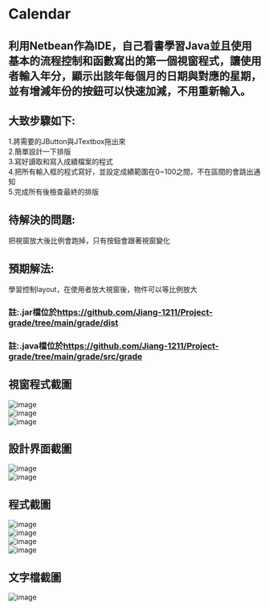 # Calendar
## 利用Netbean作為IDE，自己看書學習Java並且使用基本的流程控制和函數寫出的第一個視窗程式，讓使用者輸入年分，顯示出該年每個月的日期與對應的星期，並有增減年份的按鈕可以快速加減，不用重新輸入。  
  
## 大致步驟如下:  
1.將需要的JButton與JTextbox拖出來  
2.簡單設計一下排版  
3.寫好讀取和寫入成績檔案的程式  
4.把所有輸入框的程式寫好，並設定成績範圍在0~100之間，不在區間的會跳出通知  
5.完成所有後檢查最終的排版  

## 待解決的問題:  
把視窗放大後比例會跑掉，只有按鈕會跟著視窗變化

## 預期解法:  
學習控制layout，在使用者放大視窗後，物件可以等比例放大  
  
### 註:.jar檔位於<https://github.com/Jiang-1211/Project-grade/tree/main/grade/dist>  
### 註:.java檔位於<https://github.com/Jiang-1211/Project-grade/tree/main/grade/src/grade>
## 視窗程式截圖  
![image](image/視窗程式截圖(1).png)  
![image](image/視窗程式截圖(2).png)  
![image](image/視窗程式截圖(3).png)  
  
## 設計界面截圖  
![image](image/設計界面截圖(1).png)  
![image](image/設計界面截圖(2).png)  
  
## 程式截圖  
![image](image/程式截圖(1).png)  
![image](image/程式截圖(2).png)  
![image](image/程式截圖(3).png)  
![image](image/程式截圖(4).png)  
  
## 文字檔截圖  
![image](image/文字檔截圖.png)   
  
